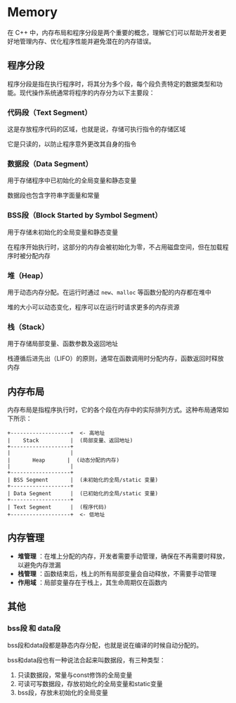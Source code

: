 ﻿# Memory

在 C++ 中，内存布局和程序分段是两个重要的概念，理解它们可以帮助开发者更好地管理内存、优化程序性能并避免潜在的内存错误。

## 程序分段

程序分段是指在执行程序时，将其分为多个段，每个段负责特定的数据类型和功能。现代操作系统通常将程序的内存分为以下主要段：

### 代码段（Text Segment）

这是存放程序代码的区域，也就是说，存储可执行指令的存储区域

它是只读的，以防止程序意外更改其自身的指令

### 数据段（Data Segment）

用于存储程序中已初始化的全局变量和静态变量

数据段也包含字符串字面量和常量

### BSS段（Block Started by Symbol Segment）

用于存储未初始化的全局变量和静态变量

在程序开始执行时，这部分的内存会被初始化为零，不占用磁盘空间，但在加载程序时被分配内存

### 堆（Heap）

用于动态内存分配。在运行时通过 `new`、`malloc` 等函数分配的内存都在堆中

堆的大小可以动态变化，程序可以在运行时请求更多的内存资源

### 栈（Stack）

用于存储局部变量、函数参数及返回地址

栈遵循后进先出（LIFO）的原则，通常在函数调用时分配内存，函数返回时释放内存

## 内存布局

内存布局是指程序执行时，它的各个段在内存中的实际排列方式。这种布局通常如下所示：

```
+-------------------+  <- 高地址
|    Stack          |  (局部变量、返回地址)
+-------------------+
|                   |  
|       Heap       |  (动态分配的内存)
|                   |  
+-------------------+
| BSS Segment       |  (未初始化的全局/static 变量)
+-------------------+
| Data Segment      |  (已初始化的全局/static 变量)
+-------------------+
| Text Segment      |  (程序代码)
+-------------------+  <- 低地址

```


## 内存管理

* **堆管理** ：在堆上分配的内存，开发者需要手动管理，确保在不再需要时释放，以避免内存泄漏
* **栈管理** ：函数结束后，栈上的所有局部变量会自动释放，不需要手动管理
* **作用域** ：局部变量存在于栈上，其生命周期仅在函数内

## 其他

### bss段 和 data段

bss段和data段都是静态内存分配，也就是说在编译的时候自动分配的。

bss和data段也有一种说法合起来叫数据段，有三种类型：

1. 只读数据段，常量与const修饰的全局变量
2. 可读可写数据段，存放初始化的全局变量和static变量
3. bss段，存放未初始化的全局变量
